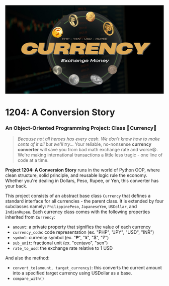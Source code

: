 ![Currency logo](currency(1).jpg)

#  1204: A Conversion Story
### An Object-Oriented Programming Project: Class 💸Currency💸
> *Because not all heroes has every cash. We don't know how to make cents of it all but we'll try...* Your reliable, no-nonsense **currency converter** will save you from bad math exchange rate and worse😩. We're making international transactions a little less tragic - one line of code at a time. 

**Project 1204: A Conversion Story** runs in the world of Python OOP, where clean structure, solid principle, and reusable logic rule the economy. Whether you're dealing in Dollars, Peso, Rupee, or Yen, this converter has your back. 

This project consists of an abstract base class `Currency` that defines a standard interface for all currencies - the parent class. It is extended by four subclasses namely: `PhilippinePeso`, `JapaneseYen`, `USDollar`, and `IndianRupee`. Each currency class comes with the following properties inherited from `Currency`:

- `amount`: a private property that signifies the value of each currency
- `currency_code`: code representation (ex. "PHP", "JPY", "USD", "INR")
- `symbol`: currency symbol (ex. "₱", "¥", "$", "₹")
- `sub_unit`: fractional unit (ex. "centavo", "sen")
- `rate_to_usd`: the exchange rate relative to 1 USD

And also the method:

- `convert_to(amount, target_currency)`: this converts the current amount into a specified target currency using USDollar as a base.
- `compare_with()`
